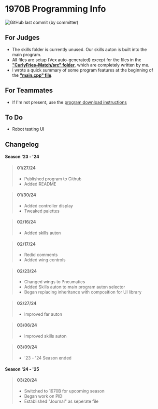 # 1970B Programming Info

![GitHub last commit (by committer)](https://img.shields.io/github/last-commit/CurlyFries1970/CurlyFries-Match)

## For Judges
- The skills folder is currently unused. Our skills auton is built into the main program.
- All files are setup (Vex auto-generated) except for the files in the **["CurlyFries-Match/src" folder](https://github.com/CurlyFries1970/1970R-Programs/tree/main/CurlyFries-Match/src "Click to view online copy")**, which are completely written by me.
- I wrote a quick summary of some program features at the beginning of the **["main.cpp" file](https://github.com/CurlyFries1970/1970R-Programs/blob/main/CurlyFries-Match/src/main.cpp "Click to view online copy")**.

## For Teammates
- If I'm not present, use the [program download instructions](https://github.com/CurlyFries1970/1970R-Programs/wiki/Download-Instructions)

## To Do

- Robot testing UI

## Changelog

#### Season '23 - '24

> #### 01/27/24 
> - Published program to Github
> - Added README

> #### 01/30/24
> - Added controller display
> - Tweaked palettes

> #### 02/16/24
> - Added skills auton

> #### 02/17/24
> - Redid comments
> - Added wing controls

> #### 02/23/24
> - Changed wings to Pneumatics
> - Added Skills auton to main program auton selector
> - Began replacing inheritance with composition for UI library

> #### 02/27/24
> - Improved far auton

> #### 03/06/24
> - Improved skills auton

> #### 03/09/24
> - '23 - '24 Season ended 

#### Season '24 - '25

> #### 03/20/24
> - Switched to 1970B for upcoming season
> - Began work on PID
> - Established "Journal" as seperate file
